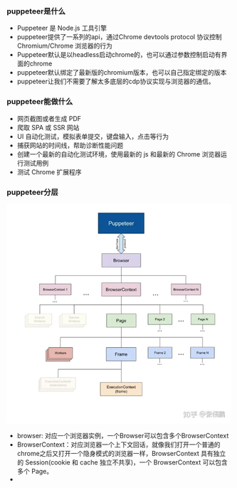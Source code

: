 ### puppeteer是什么
- Puppeteer 是 Node.js 工具引擎
- puppeteer提供了一系列的api，通过Chrome devtools protocol 协议控制Chromium/Chrome 浏览器的行为
- Puppeteer默认是以headless启动chrome的，也可以通过参数控制启动有界面的chrome
- puppeteer默认绑定了最新版的chromium版本，也可以自己指定绑定的版本
- puppeteer让我们不需要了解太多底层的cdp协议实现与浏览器的通信。
### puppeteer能做什么
- 网页截图或者生成 PDF
- 爬取 SPA 或 SSR 网站
- UI 自动化测试，模拟表单提交，键盘输入，点击等行为
- 捕获网站的时间线，帮助诊断性能问题
- 创建一个最新的自动化测试环境，使用最新的 js 和最新的 Chrome 浏览器运行测试用例
- 测试 Chrome 扩展程序
### puppeteer分层
![](../../../images/Pasted%20image%2020240229212637.png)
- browser: 对应一个浏览器实例，一个Browser可以包含多个BrowserContext
- BrowserContext：对应浏览器一个上下文回话，就像我们打开一个普通的chrome之后又打开一个隐身模式的浏览器一样，BrowserContext 具有独立的 Session(cookie 和 cache 独立不共享)，一个 BrowserContext 可以包含多个 Page。
- 